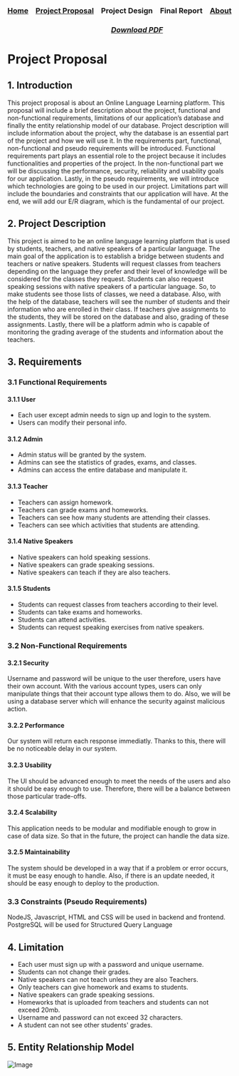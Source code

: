 ### [Home](https://bilgehansandikci.github.io/CS353_Group31/)&emsp;[Project Proposal](https://bilgehansandikci.github.io/CS353_Group31/project_proposal)&emsp;Project Design&emsp;Final Report&emsp;[About](https://bilgehansandikci.github.io/CS353_Group31/about)

### &emsp;&emsp;&emsp;&emsp;&emsp;&emsp;&emsp;&emsp;&emsp;&emsp;&emsp;&emsp;&emsp;&emsp; *[Download PDF](https://bilgehansandikci.github.io/CS353_Group31/Group31.pdf)*

# Project Proposal 

## 1. Introduction
This project proposal is about an Online Language Learning platform. This proposal will include a brief description about the project, functional and non-functional requirements, limitations of our application’s database and finally the entity relationship model of our database. 
	Project description will include information about the project, why the database is an essential part of the project and how we will use it.
	In the requirements part, functional, non-functional and pseudo requirements will be introduced. Functional requirements part plays an essential role to the project because it includes functionalities and properties of the project. In the non-functional part we will be discussing the performance, security, reliability and usability goals for our application. Lastly, in the pseudo requirements, we will introduce which technologies are going to be used in our project.
	Limitations part will include the boundaries and constraints that our application will have. At the end, we will add our E/R diagram, which is the fundamental of our project.
## 2. Project Description
This project is aimed to be an online language learning platform that is used by students, teachers, and native speakers of a particular language. The main goal of the application is to establish a bridge between students and teachers or native speakers. Students will request classes from teachers depending on the language they prefer and their level of knowledge will be considered for the classes they request. Students can also request speaking sessions with native speakers of a particular language. So, to make students see those lists of classes, we need a database. Also, with the help of the database, teachers will see the number of students and their information who are enrolled in their class. If teachers give assignments to the students, they will be stored on the database and also, grading of these assignments. Lastly, there will be a platform admin who is capable of monitoring the grading average of the students and information about the teachers.

## 3. Requirements 
### 3.1 Functional Requirements
#### 3.1.1 User

- Each user except admin needs to sign up and login to the system.
- Users can modify their personal info.

#### 3.1.2 Admin

- Admin status will be granted by the system.
- Admins can see the statistics of grades, exams, and classes.
- Admins can access the entire database and manipulate it.

#### 3.1.3 Teacher

- Teachers can assign homework.
- Teachers can grade exams and homeworks.
- Teachers can see how many students are attending their classes.
- Teachers can see which activities that students are attending.

#### 3.1.4 Native Speakers

- Native speakers can hold speaking sessions.
- Native speakers can grade speaking sessions.
- Native speakers can teach if they are also teachers.

#### 3.1.5 Students

- Students can request classes from teachers according to their level.
- Students can take exams and homeworks.
- Students can attend activities.
- Students can request speaking exercises from native speakers.

### 3.2 Non-Functional Requirements
#### 3.2.1 Security
Username and password will be unique to the user therefore, users have their own account. With the various account types, users can only manipulate things that their account type allows them to do. Also, we will be using a database server which will enhance the security against malicious action. 
#### 3.2.2 Performance
Our system will return each response immediatly. Thanks to this, there will be no noticeable delay in our system.
#### 3.2.3 Usability
The UI should be advanced enough to meet the needs of the users and also it should be easy enough to use. Therefore, there will be a balance between those particular trade-offs. 
#### 3.2.4 Scalability
This application needs to be modular and modifiable enough to grow in case of data size. So that in the future, the project can handle the data size.
#### 3.2.5 Maintainability
The system should be developed in a way that if a problem or error occurs, it must be easy enough to handle. Also, if there is an update needed, it should be easy enough to deploy to the production.
### 3.3 Constraints (Pseudo Requirements)
NodeJS, Javascript, HTML and CSS  will be used in backend and frontend.
PostgreSQL will be used for Structured Query Language
## 4. Limitation

- Each user must sign up with a password and unique username.
- Students can not change their grades.
- Native speakers can not teach unless they are also Teachers.
- Only teachers can give homework and exams to students.
- Native speakers can grade speaking sessions.
- Homeworks that is uploaded from teachers and students can not exceed 20mb.
- Username and password can not exceed 32 characters.
- A student can not see other students' grades.

## 5. Entity Relationship Model
![Image](https://bilgehansandikci.github.io/CS353_Group31/proposal_diagram1.png)


